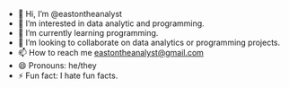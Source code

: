 - 👋 Hi, I’m @eastontheanalyst
- 👀 I’m interested in data analytic and programming.
- 🌱 I’m currently learning programming.
- 💞️ I’m looking to collaborate on data analytics or programming projects.
- 📫 How to reach me eastontheanalyst@gmail.com
- 😄 Pronouns: he/they
- ⚡ Fun fact: I hate fun facts.

<!---
eastontheanalyst/eastontheanalyst is a ✨ special ✨ repository because its `README.md` (this file) appears on your GitHub profile.
You can click the Preview link to take a look at your changes.
--->
